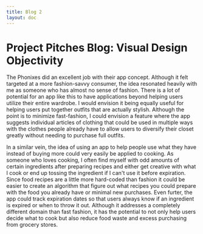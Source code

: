 ```yaml
---
title: Blog 2
layout: doc
---
```


# Project Pitches Blog: Visual Design Objectivity

The Phonixes did an excellent job with their app concept. Although it felt targeted at a more fashion-savvy consumer, the idea resonated heavily with me as someone who has almost no sense of fashion. There is a lot of potential for an app like this to have applications beyond helping users utilize their entire wardrobe. I would envision it being equally useful for helping users put together outfits that are actually stylish. Although the point is to minimize fast-fashion, I could envision a feature where the app suggests individual articles of clothing that could be used in multiple ways with the clothes people already have to allow users to diversify their closet greatly without needing to purchase full outfits.

In a similar vein, the idea of using an app to help people use what they have instead of buying more could very easily be applied to cooking. As someone who loves cooking, I often find myself with odd amounts of certain ingredients after preparing recipes and either get creative with what I cook or end up tossing the ingredient if I can't use it before expiration. Since food recipes are a little more hard-coded than fashion it could be easier to create an algorithm that figure out what recipes you could prepare with the food you already have or minimal new purchases. Even furter, the app could track expiration dates so that users always know if an ingredient is expired or when to throw it out. Although it addresses a completely different domain than fast fashion, it has the potential to not only help users decide what to cook but also reduce food waste and excess purchasing from grocery stores.
